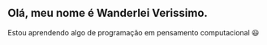 ## Olá, meu nome é Wanderlei Verissimo.
Estou aprendendo algo de programação em pensamento computacional :smiley:
